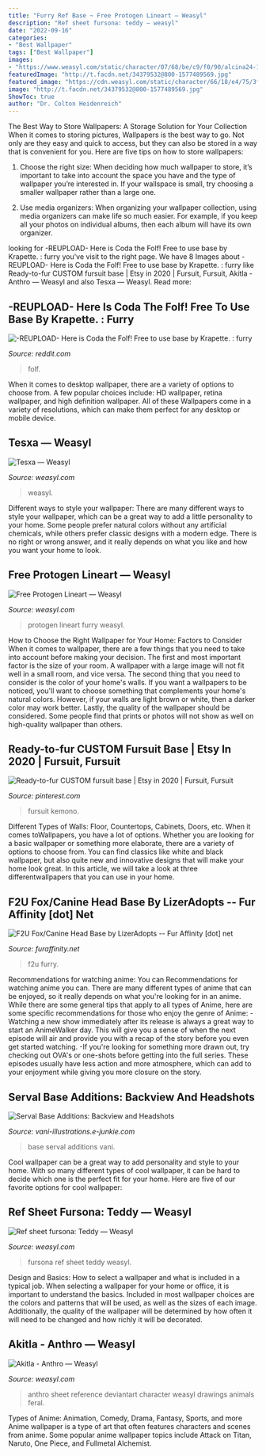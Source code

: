 ```yaml
---
title: "Furry Ref Base ~ Free Protogen Lineart — Weasyl"
description: "Ref sheet fursona: teddy — weasyl"
date: "2022-09-16"
categories:
- "Best Wallpaper"
tags: ["Best Wallpaper"]
images:
- "https://www.weasyl.com/static/character/07/68/be/c9/f0/90/alcina24-16460.submit.21699.png"
featuredImage: "http://t.facdn.net/34379532@800-1577489569.jpg"
featured_image: "https://cdn.weasyl.com/static/character/66/18/e4/75/3f/e8/pencillion-47938.cover.png"
image: "http://t.facdn.net/34379532@800-1577489569.jpg"
ShowToc: true
author: "Dr. Colton Heidenreich"
---
```



The Best Way to Store Wallpapers: A Storage Solution for Your Collection
When it comes to storing pictures, Wallpapers is the best way to go. Not only are they easy and quick to access, but they can also be stored in a way that is convenient for you. Here are five tips on how to store wallpapers:
1) Choose the right size: When deciding how much wallpaper to store, it’s important to take into account the space you have and the type of wallpaper you’re interested in. If your wallspace is small, try choosing a smaller wallpaper rather than a large one.

2) Use media organizers: When organizing your wallpaper collection, using media organizers can make life so much easier. For example, if you keep all your photos on individual albums, then each album will have its own organizer.

	

		
looking for -REUPLOAD- Here is Coda the Folf! Free to use base by Krapette. : furry you've visit to the right page. We have 8 Images about -REUPLOAD- Here is Coda the Folf! Free to use base by Krapette. : furry like Ready-to-fur CUSTOM fursuit base | Etsy in 2020 | Fursuit, Fursuit, Akitla - Anthro — Weasyl and also Tesxa — Weasyl. Read more:
		
    
## -REUPLOAD- Here Is Coda The Folf! Free To Use Base By Krapette. : Furry

<img loading=lazy src="https://preview.redd.it/hlzzongfzdr41.jpg?auto=webp&amp;s=437d89c8df24bef3d0f32781dcf0aadec89c974e" onerror="this.onerror=null;this.src='https://tse1.mm.bing.net/th?id=OIP.pUavIJ0RjB4N4H3jcG28IwHaHa&amp;pid=15.1';" alt="-REUPLOAD- Here is Coda the Folf! Free to use base by Krapette. : furry">

_Source: reddit.com_

>folf. 

	

When it comes to desktop wallpaper, there are a variety of options to choose from. A few popular choices include: HD wallpaper, retina wallpaper, and high definition wallpaper. All of these Wallpapers come in a variety of resolutions, which can make them perfect for any desktop or mobile device. 

    
## Tesxa — Weasyl

<img loading=lazy src="https://cdn.weasyl.com/static/character/66/18/e4/75/3f/e8/pencillion-47938.cover.png" onerror="this.onerror=null;this.src='https://tse2.mm.bing.net/th?id=OIP.cEluNCrpOtyLFadJSwX3sgHaEE&amp;pid=15.1';" alt="Tesxa — Weasyl">

_Source: weasyl.com_

>weasyl. 

	

Different ways to style your wallpaper:
There are many different ways to style your wallpaper, which can be a great way to add a little personality to your home. Some people prefer natural colors without any artificial chemicals, while others prefer classic designs with a modern edge. There is no right or wrong answer, and it really depends on what you like and how you want your home to look.

    
## Free Protogen Lineart — Weasyl

<img loading=lazy src="https://cdn.weasyl.com/~pokettomonsta/submissions/1478126/c7420c341bd9bab930a4eb7e7129aee81f36a89fcc511acf6028193a1e91cb23/pokettomonsta-free-protogen-lineart.png?download" onerror="this.onerror=null;this.src='https://tse2.mm.bing.net/th?id=OIP.upnm8dgPrSGzJVKgKK8XvgHaLm&amp;pid=15.1';" alt="Free Protogen Lineart — Weasyl">

_Source: weasyl.com_

>protogen lineart furry weasyl. 

	

How to Choose the Right Wallpaper for Your Home: Factors to Consider
When it comes to wallpaper, there are a few things that you need to take into account before making your decision. The first and most important factor is the size of your room. A wallpaper with a large image will not fit well in a small room, and vice versa. 
The second thing that you need to consider is the color of your home's walls. If you want a wallpapers to be noticed, you'll want to choose something that complements your home's natural colors. However, if your walls are light brown or white, then a darker color may work better. 
Lastly, the quality of the wallpaper should be considered. Some people find that prints or photos will not show as well on high-quality wallpaper than others.

    
## Ready-to-fur CUSTOM Fursuit Base | Etsy In 2020 | Fursuit, Fursuit

<img loading=lazy src="https://i.pinimg.com/736x/08/a9/c7/08a9c76ab3d515678338fa86f328f031.jpg" onerror="this.onerror=null;this.src='https://tse4.mm.bing.net/th?id=OIP.RYzssKJV7pcgxMk1opfVIAHaHa&amp;pid=15.1';" alt="Ready-to-fur CUSTOM fursuit base | Etsy in 2020 | Fursuit, Fursuit">

_Source: pinterest.com_

>fursuit kemono. 

	

Different Types of Walls: Floor, Countertops, Cabinets, Doors, etc.
When it comes toWallpapers, you have a lot of options. Whether you are looking for a basic wallpaper or something more elaborate, there are a variety of options to choose from. You can find classics like white and black wallpaper, but also quite new and innovative designs that will make your home look great. In this article, we will take a look at three differentwallpapers that you can use in your home.

    
## F2U Fox/Canine Head Base By LizerAdopts -- Fur Affinity [dot] Net

<img loading=lazy src="http://t.facdn.net/34379532@800-1577489569.jpg" onerror="this.onerror=null;this.src='https://tse1.mm.bing.net/th?id=OIP.2vMSBcHPgb_kSkR66rJVcgHaFo&amp;pid=15.1';" alt="F2U Fox/Canine Head Base by LizerAdopts -- Fur Affinity [dot] net">

_Source: furaffinity.net_

>f2u furry. 

	

Recommendations for watching anime: You can
Recommendations for watching anime you can. There are many different types of anime that can be enjoyed, so it really depends on what you're looking for in an anime. While there are some general tips that apply to all types of Anime, here are some specific recommendations for those who enjoy the genre of Anime: 
-Watching a new show immediately after its release is always a great way to start an AnimeWalker day. This will give you a sense of when the next episode will air and provide you with a recap of the story before you even get started watching. 
-If you're looking for something more drawn out, try checking out OVA's or one-shots before getting into the full series. These episodes usually have less action and more atmosphere, which can add to your enjoyment while giving you more closure on the story.

    
## Serval Base Additions: Backview And Headshots

<img loading=lazy src="https://s3.amazonaws.com/static.e-junkie.com/products/images/1595429-1.png" onerror="this.onerror=null;this.src='https://tse2.mm.bing.net/th?id=OIP.6bb57AaPZ4lDeDppBFv9LAHaEK&amp;pid=15.1';" alt="Serval Base Additions: Backview and Headshots">

_Source: vani-illustrations.e-junkie.com_

>base serval additions vani. 

	

Cool wallpaper can be a great way to add personality and style to your home. With so many different types of cool wallpaper, it can be hard to decide which one is the perfect fit for your home. Here are five of our favorite options for cool wallpaper: 

    
## Ref Sheet Fursona: Teddy — Weasyl

<img loading=lazy src="https://cdn.weasyl.com/~otterbones/submissions/945550/804ac4eb0bf90d5e1a03244ec250b30745964de44f61ed80b7b85aca63311e11/otterbones-ref-sheet-fursona-teddy.png" onerror="this.onerror=null;this.src='https://tse3.mm.bing.net/th?id=OIP.paVsgI0EeueoA8odtNEhBAHaG2&amp;pid=15.1';" alt="Ref sheet fursona: Teddy — Weasyl">

_Source: weasyl.com_

>fursona ref sheet teddy weasyl. 

	

Design and Basics: How to select a wallpaper and what is included in a typical job.
When selecting a wallpaper for your home or office, it is important to understand the basics. Included in most wallpaper choices are the colors and patterns that will be used, as well as the sizes of each image. Additionally, the quality of the wallpaper will be determined by how often it will need to be changed and how richly it will be decorated.

    
## Akitla - Anthro — Weasyl

<img loading=lazy src="https://www.weasyl.com/static/character/07/68/be/c9/f0/90/alcina24-16460.submit.21699.png" onerror="this.onerror=null;this.src='https://tse1.mm.bing.net/th?id=OIP.1dFMEIBP6QHnBcKXAfC2iwHaFO&amp;pid=15.1';" alt="Akitla - Anthro — Weasyl">

_Source: weasyl.com_

>anthro sheet reference deviantart character weasyl drawings animals feral. 

	

Types of Anime: Animation, Comedy, Drama, Fantasy, Sports, and more
Anime wallpaper is a type of art that often features characters and scenes from anime. Some popular anime wallpaper topics include Attack on Titan, Naruto, One Piece, and Fullmetal Alchemist.

